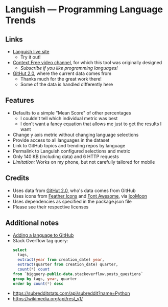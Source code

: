 # Languish &mdash; Programming Language Trends

## Links

- [Languish live site](https://tjpalmer.github.io/languish/)
  - Try it out!
- [Context Free video channel](https://www.youtube.com/channel/UCS4FAVeYW_IaZqAbqhlvxlA), for which this tool was originally designed
  - *Subscribe if you like programming languages!*
- [GitHut 2.0](https://madnight.github.io/githut/), where the current data comes from
  - Thanks much for the great work there!
  - Some of the data is handled differently here


## Features

- Defaults to a simple "Mean Score" of other percentages
  - I couldn't tell which individual metric was best
  - I don't want a fancy equation that allows me just to get the results I want
- Change y axis metric without changing language selections
- Provide access to all languages in the dataset
- Link to GitHub topics and trending repos by language
- Permalink to Languish configured selections and metric
- Only 140 KB (including data) and 6 HTTP requests
- *Limitation:* Works on my phone, but not carefully tailored for mobile


## Credits

- Uses data from [GitHut 2.0](https://madnight.github.io/githut/), who's data comes from GitHub
- Uses icons from [Feather Icons](https://feathericons.com/) and [Font Awesome](https://fontawesome.com/), via [IcoMoon](https://icomoon.io/)
- Uses dependencies as specified in the package.json file
- Please see their respective licenses


## Additional notes

- [Adding a language to GitHub](https://github.com/github/linguist/blob/master/CONTRIBUTING.md#adding-a-language)
- Stack Overflow tag query:
  ```sql
  select
    tags,
    extract(year from creation_date) year,
    extract(quarter from creation_date) quarter,
    count(*) count
  from `bigquery-public-data.stackoverflow.posts_questions`
  group by tags, year, quarter
  order by count(*) desc
  ```
- https://subredditstats.com/api/subreddit?name=Python
- https://wikimedia.org/api/rest_v1/
